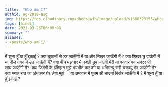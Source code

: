 ```yaml
---
title:  "Who am I?"
authid: ug-2019-asg
img: https://res.cloudinary.com/dhodsjwfh/image/upload/v1680323155/whoami2_tzbbyi.jpg
tags: [hindi]
date: 2023-03-25T06:00:00
summary: ""
aliases:
- /posts/who-am-i/
---
```


मैं शून्य हूॅं या हूॅं इकाई ?
क्या तूफानों से डर जाऊॅंगी मैं
या और निखर जाऊॅंगी मैं ?
क्या शिखर छू पाऊंगी मैं 
या नील गगन में उड़ जाऊॅंगी मैं?
क्या बीच मझधार में कश्ती डूब जाएगी मेरी या पतवार बन समंदर भी लांघ जाऊॅंगी मैं? 
क्या जिंदगी के इंतिहान मुझे भयभीत कर देंगे या अभिमन्यु सरी चक्रव्यू भेद जाऊॅंगी मैं?
क्या स्याह रात का अंधकार घेर लेगा मुझे    
या अमावस में पूनम सी चांदनी बिखेर जाऊॅंगी मैं ?
मैं शून्य हूॅं या हूॅं इकाई ?
